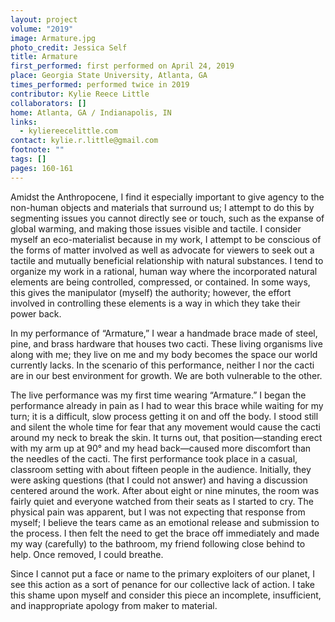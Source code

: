 ```yaml
---
layout: project
volume: "2019"
image: Armature.jpg
photo_credit: Jessica Self
title: Armature
first_performed: first performed on April 24, 2019
place: Georgia State University, Atlanta, GA
times_performed: performed twice in 2019
contributor: Kylie Reece Little
collaborators: []
home: Atlanta, GA / Indianapolis, IN
links:
  - kyliereecelittle.com
contact: kylie.r.little@gmail.com
footnote: ""
tags: []
pages: 160-161
---
```


Amidst the Anthropocene, I find it especially important to give agency to the non-human objects and materials that surround us; I attempt to do this by segmenting issues you cannot directly see or touch, such as the expanse of global warming, and making those issues visible and tactile. I consider myself an eco-materialist because in my work, I attempt to be conscious of the forms of matter involved as well as advocate for viewers to seek out a tactile and mutually beneficial relationship with natural substances. I tend to organize my work in a rational, human way where the incorporated natural elements are being controlled, compressed, or contained. In some ways, this gives the manipulator (myself) the authority; however, the effort involved in controlling these elements is a way in which they take their power back.

In my performance of “Armature,” I wear a handmade brace made of steel, pine, and brass hardware that houses two cacti. These living organisms live along with me; they live on me and my body becomes the space our world currently lacks. In the scenario of this performance, neither I nor the cacti are in our best environment for growth. We are both vulnerable to the other.

The live performance was my first time wearing “Armature.” I began the performance already in pain as I had to wear this brace while waiting for my turn; it is a difficult, slow process getting it on and off the body. I stood still and silent the whole time for fear that any movement would cause the cacti around my neck to break the skin. It turns out, that position­—standing erect with my arm up at 90° and my head back—caused more discomfort than the needles of the cacti. The first performance took place in a casual, classroom setting with about fifteen people in the audience. Initially, they were asking questions (that I could not answer) and having a discussion centered around the work. After about eight or nine minutes, the room was fairly quiet and everyone watched from their seats as I started to cry. The physical pain was apparent, but I was not expecting that response from myself; I believe the tears came as an emotional release and submission to the process. I then felt the need to get the brace off immediately and made my way (carefully) to the bathroom, my friend following close behind to help. Once removed, I could breathe.

Since I cannot put a face or name to the primary exploiters of our planet, I see this action as a sort of penance for our collective lack of action. I take this shame upon myself and consider this piece an incomplete, insufficient, and inappropriate apology from maker to material.
